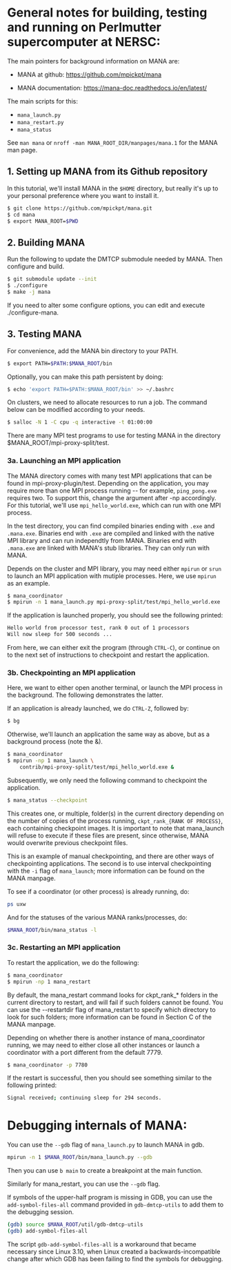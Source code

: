 # General notes for building, testing and running on Perlmutter supercomputer at NERSC:

The main pointers for background information on MANA are:

* MANA at github:
  https://github.com/mpickpt/mana

* MANA documentation:
  https://mana-doc.readthedocs.io/en/latest/

The main scripts for this:
  * `mana_launch.py`
  * `mana_restart.py`
  * `mana_status`

See `man mana` or `nroff -man MANA_ROOT_DIR/manpages/mana.1` for the MANA man page.

## 1. Setting up MANA from its Github repository

   In this tutorial, we'll install MANA in the `$HOME` directory, but really
   it's up to your personal preference where you want to install it.

   ```bash
   $ git clone https://github.com/mpickpt/mana.git
   $ cd mana
   $ export MANA_ROOT=$PWD
   ```

## 2. Building MANA

   Run the following to update the DMTCP submodule needed by MANA.  Then configure and build.
   ```bash
   $ git submodule update --init
   $ ./configure
   $ make -j mana
   ```

   If you need to alter some configure options, you can edit and execute ./configure-mana.

## 3. Testing MANA

   For convenience, add the MANA bin directory to your PATH.

   ```bash
   $ export PATH=$PATH:$MANA_ROOT/bin
   ```

   Optionally, you can make this path persistent by doing:

   ```bash
   $ echo 'export PATH=$PATH:$MANA_ROOT/bin' >> ~/.bashrc
   ```

   On clusters, we need to allocate resources to run a job. The command below
can be modified according to your needs.

   ```bash
   $ salloc -N 1 -C cpu -q interactive -t 01:00:00
   ```

There are many MPI test programs to use for testing MANA in the directory
$MANA_ROOT/mpi-proxy-split/test.

### 3a. Launching an MPI application

The MANA directory comes with many test MPI applications that can be found in
mpi-proxy-plugin/test. Depending on the application, you may require more than
one MPI process running -- for example, `ping_pong.exe` requires two. To
support this, change the argument after -np accordingly. For this tutorial,
we'll use `mpi_hello_world.exe`, which can run with one MPI process.

In the test directory, you can find compiled binaries ending with `.exe` and
`.mana.exe`. Binaries end with `.exe` are compiled and linked with the native
MPI library and can run independtly from MANA. Binaries end with `.mana.exe`
are linked with MANA's stub libraries. They can only run with MANA.

Depends on the cluster and MPI library, you may need either `mpirun` or `srun`
to launch an MPI application with mutiple processes. Here, we use `mpirun` as
an example.

  ```bash
  $ mana_coordinator
  $ mpirun -n 1 mana_launch.py mpi-proxy-split/test/mpi_hello_world.exe
  ```

If the application is launched properly, you should see the following printed:

  ```bash
  Hello world from processor test, rank 0 out of 1 processors
  Will now sleep for 500 seconds ...
  ```

From here, we can either exit the program (through `CTRL-C`), or continue on to
the next set of instructions to checkpoint and restart the application.

### 3b. Checkpointing an MPI application

Here, we want to either open another terminal, or launch the MPI process in the
background. The following demonstrates the latter.

If an application is already launched, we do `CTRL-Z`, followed by:

  ```bash
  $ bg
  ```

Otherwise, we'll launch an application the same way as above, but as a
background process (note the &).

  ```bash
  $ mana_coordinator
  $ mpirun -np 1 mana_launch \
      contrib/mpi-proxy-split/test/mpi_hello_world.exe &
  ```

Subsequently, we only need the following command to checkpoint the application.

  ```bash
  $ mana_status --checkpoint
  ```

This creates one, or multiple, folder(s) in the current directory depending on
the number of copies of the process running, `ckpt_rank_{RANK OF PROCESS}`, each
containing checkpoint images. It is important to note that mana_launch will
refuse to execute if these files are present, since otherwise, MANA would
overwrite previous checkpoint files.

This is an example of manual checkpointing, and there are other ways of
checkpointing applications. The second is to use interval checkpointing with
the `-i` flag of `mana_launch`; more information can be found on the MANA manpage.

To see if a coordinator (or other process) is already running, do:
  ```bash
  ps uxw
  ```

And for the statuses of the various MANA ranks/processes, do:
  ```bash
  $MANA_ROOT/bin/mana_status -l
  ```

### 3c. Restarting an MPI application

To restart the application, we do the following:

  ```bash
  $ mana_coordinator
  $ mpirun -np 1 mana_restart
  ```

By default, the mana_restart command looks for ckpt_rank_* folders in the
current directory to restart, and will fail if such folders cannot be found.
You can use the --restartdir flag of mana_restart to specify which directory
to look for such folders; more information can be found in Section C of the
MANA manpage.

Depending on whether there is another instance of mana_coordinator running, we
may need to either close all other instances or launch a coordinator with a
port different from the default 7779.

  ```bash
  $ mana_coordinator -p 7780
  ```

If the restart is successful, then you should see something similar to the
following printed:

  ```bash
  Signal received; continuing sleep for 294 seconds.
  ```

# Debugging internals of MANA:

You can use the `--gdb` flag of `mana_launch.py` to launch MANA in gdb.
  ```bash
  mpirun -n 1 $MANA_ROOT/bin/mana_launch.py --gdb
  ```
Then you can use `b main` to create a breakpoint at the main function.

Similarly for mana_restart, you can use the `--gdb` flag.

If symbols of the upper-half program is missing in GDB, you can use the
`add-symbol-files-all` command provided in `gdb-dmtcp-utils` to add them
to the debugging session.
  ```bash
  (gdb) source $MANA_ROOT/util/gdb-dmtcp-utils
  (gdb) add-symbol-files-all
  ```
The script `gdb-add-symbol-files-all` is a workaround that became necessary
since Linux 3.10, when Linux created a backwards-incompatible change
after which GDB has been failing to find the symbols for debugging.
